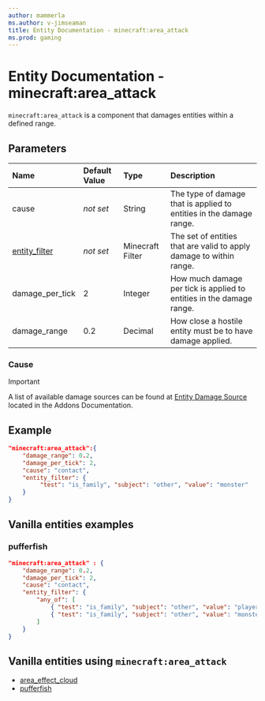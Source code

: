```yaml
---
author: mammerla
ms.author: v-jimseaman
title: Entity Documentation - minecraft:area_attack
ms.prod: gaming
---
```


# Entity Documentation - minecraft:area_attack

`minecraft:area_attack` is a component that damages entities within a defined range.

## Parameters

|Name |Default Value  |Type  |Description  |
|:----------|:----------|:----------|:----------|
|cause |*not set* | String| The type of damage that is applied to entities in the damage range. |
|[entity_filter](../FilterList.md) |*not set*  |Minecraft Filter|The set of entities that are valid to apply damage to within range.    |
|damage_per_tick| 2| Integer|  How much damage per tick is applied to entities in the damage range. |
|damage_range| 0.2| Decimal| How close a hostile entity must be to have damage applied. |

### Cause

> [!IMPORTANT]
> A list of available damage sources can be found at [Entity Damage Source](../../../AddonsReference/Examples/AddonEntities.md#entity-damage-source) located in the Addons Documentation.

## Example

```json
"minecraft:area_attack":{
    "damage_range": 0.2,
    "damage_per_tick": 2,
    "cause": "contact",
    "entity_filter": {
         "test": "is_family", "subject": "other", "value": "monster"
    }
}
```

## Vanilla entities examples

### pufferfish

```json
"minecraft:area_attack" : {
    "damage_range": 0.2,
    "damage_per_tick": 2,
    "cause": "contact",
    "entity_filter": {
        "any_of": [
            { "test": "is_family", "subject": "other", "value": "player" },
            { "test": "is_family", "subject": "other", "value": "monster" }
        ]    
    }
}
```


## Vanilla entities using `minecraft:area_attack`

- [area_effect_cloud](../../../../Source/VanillaBehaviorPack_Snippets/entities/area_effect_cloud.md)
- [pufferfish](../../../../Source/VanillaBehaviorPack_Snippets/entities/pufferfish.md)
